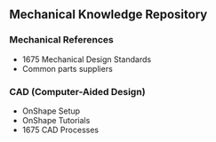 ## Mechanical Knowledge Repository

### Mechanical References

- 1675 Mechanical Design Standards
- Common parts suppliers

### CAD (Computer-Aided Design)
- OnShape Setup
- OnShape Tutorials
- 1675 CAD Processes